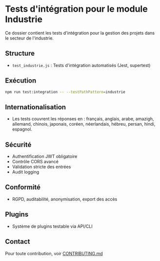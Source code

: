 # Tests d'intégration pour le module Industrie

Ce dossier contient les tests d'intégration pour la gestion des projets dans le secteur de l'industrie.

## Structure
- `test_industrie.js` : Tests d'intégration automatisés (Jest, supertest)

## Exécution

```bash
npm run test:integration -- --testPathPattern=industrie
```

## Internationalisation
- Les tests couvrent les réponses en : français, anglais, arabe, amazigh, allemand, chinois, japonais, coréen, néerlandais, hébreu, persan, hindi, espagnol.

## Sécurité
- Authentification JWT obligatoire
- Contrôle CORS avancé
- Validation stricte des entrées
- Audit logging

## Conformité
- RGPD, auditabilité, anonymisation, export des accès

## Plugins
- Système de plugins testable via API/CLI

## Contact
Pour toute contribution, voir [CONTRIBUTING.md](../../../../CONTRIBUTING.md)
